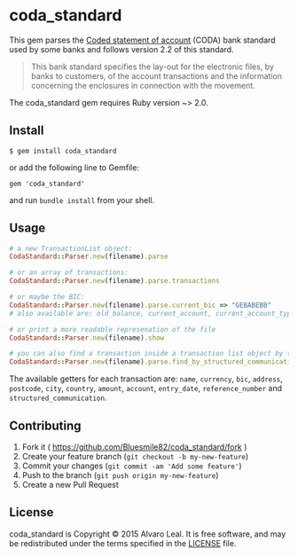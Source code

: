 # coda_standard

This gem parses the [Coded statement of account](https://www.febelfin.be/sites/default/files/files/Standard-CODA-22-EN.pdf) (CODA) bank standard used by some  banks and follows version 2.2 of this standard.

> This bank standard specifies the lay-out for the electronic files, by banks to customers, of the account transactions and the information concerning the enclosures in connection with the movement.

The coda_standard gem requires Ruby version ~> 2.0.

## Install

    $ gem install coda_standard

or add the following line to Gemfile:

```
gem 'coda_standard'
```

and run `bundle install` from your shell.

## Usage

```ruby
# a new TransactionList object:
CodaStandard::Parser.new(filename).parse

# or an array of transactions:
CodaStandard::Parser.new(filename).parse.transactions

# or maybe the BIC:
CodaStandard::Parser.new(filename).parse.current_bic => "GEBABEBB"
# also available are: old_balance, current_account, current_account_type

# or print a more readable represenation of the file
CodaStandard::Parser.new(filename).show

# you can also find a transaction inside a transaction list object by the structured communication number
CodaStandard::Parser.new(filename).parse.find_by_structured_communication('100000001234')
```

The available getters for each transaction are: `name`, `currency`, `bic`, `address`, `postcode`, `city`, `country`, `amount`, `account`, `entry_date`, `reference_number` and `structured_communication`.

## Contributing

1. Fork it ( https://github.com/Bluesmile82/coda_standard/fork )
2. Create your feature branch (`git checkout -b my-new-feature`)
3. Commit your changes (`git commit -am 'Add some feature'`)
4. Push to the branch (`git push origin my-new-feature`)
5. Create a new Pull Request

## License

coda_standard is Copyright © 2015 Alvaro Leal. It is free software, and may be redistributed under the terms specified in the [LICENSE](LICENSE) file.
